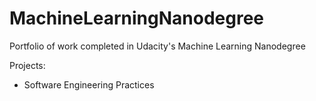 # MachineLearningNanodegree
Portfolio of work completed in Udacity's Machine Learning Nanodegree

Projects:
- Software Engineering Practices
